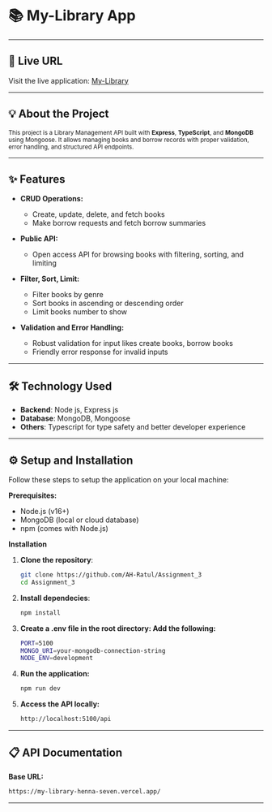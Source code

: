 # 📚 My-Library App

---

## 🚀 Live URL

Visit the live application: [My-Library](https://my-library-henna-seven.vercel.app/)

---

## 💡 About the Project

<small>
This project is a Library Management API built with <strong>Express</strong>, <strong>TypeScript</strong>, and <strong>MongoDB</strong> using Mongoose.  
It allows managing books and borrow records with proper validation, error handling, and structured API endpoints.
</small>

---

## ✨ Features

- **CRUD Operations:**
  - Create, update, delete, and fetch books
  - Make borrow requests and fetch borrow summaries

- **Public API:**
  - Open access API for browsing books with filtering, sorting, and limiting

- **Filter, Sort, Limit:**
  - Filter books by genre
  - Sort books in ascending or descending order
  - Limit books number to show

- **Validation and Error Handling:**
  - Robust validation for input likes create books, borrow books
  - Friendly error response for invalid inputs

---

## 🛠 Technology Used

- **Backend**: Node js, Express js
- **Database**: MongoDB, Mongoose
- **Others**: Typescript for type safety and better developer experience

---

## ⚙ Setup and Installation

Follow these steps to setup the application on your local machine:

**Prerequisites:**

- Node.js (v16+)
- MongoDB (local or cloud database)
- npm (comes with Node.js)

**Installation**

1. **Clone the repository**:

   ```bash
   git clone https://github.com/AH-Ratul/Assignment_3
   cd Assignment_3

2. **Install dependecies**:

   ```bash
   npm install

3. **Create a .env file in the root directory: Add the following:**

   ```bash
   PORT=5100
   MONGO_URI=your-mongodb-connection-string
   NODE_ENV=development

4. **Run the application:**

   ```bash
   npm run dev

5. **Access the API locally:**

   ```bash
   http://localhost:5100/api

---

## 📋 API Documentation

**Base URL:**

```bash
https://my-library-henna-seven.vercel.app/
```
---




